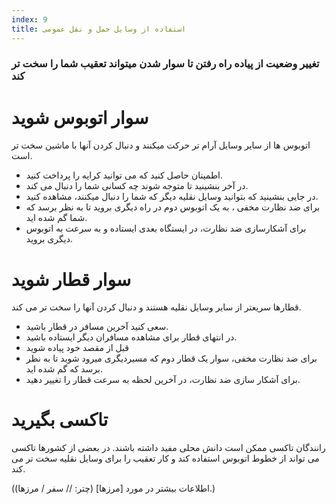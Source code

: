 ```yaml
---
index: 9
title: استفاده از وسایل حمل و نقل عمومی
---
```

### تغییر وضعیت از پیاده راه رفتن تا سوار شدن میتواند تعقیب شما را سخت تر کند

# سوار اتوبوس شوید

اتوبوس ها از سایر وسایل آرام تر حرکت میکنند و دنبال کردن آنها با ماشین سخت تر است.

*   اطمینان حاصل کنید که می توانید کرایه را پرداخت کنید.
*   در آخر بنشینید تا متوجه شوند چه کسانی شما را دنبال می کند.
*   در جایی بنشینید که بتوانید وسایل نقلیه دیگر که شما را دنبال میکنند، مشاهده کنید.
*   برای ضد نظارت مخفی ، به یک اتوبوس دوم در راه دیگری بروید تا به نظر برسد که شما گم شده اید.
*   برای آشکارسازی ضد نظارت، در ایستگاه بعدی ایستاده و به سرعت به اتوبوس دیگری بروید.

# سوار قطار شوید

قطارها سریعتر از سایر وسایل نقلیه هستند و دنبال کردن آنها را سخت تر می کند.

*   سعی کنید آخرین مسافر در قطار باشید.
*   در انتهای قطار برای مشاهده مسافران دیگر ایستاده باشید.
*   قبل از مقصد خود پیاده شوید
*   برای ضد نظارت مخفی، سوار یک قطار دوم که مسیردیگری میرود شوید تا به نظر برسد که گم شده اید.
*   برای آشکار سازی ضد نظارت، در آخرین لحظه به سرعت قطار را تغییر دهید.

# تاکسی بگیرید

رانندگان تاکسی ممکن است دانش محلی مفید داشته باشند. در بعضی از کشورها تاکسی می تواند از خطوط اتوبوس استفاده کند و کار تعقیب را برای وسایل نقلیه سخت تر می کند.

(اطلاعات بیشتر در مورد [مرزها] (چتر: // سفر / مرزها).)